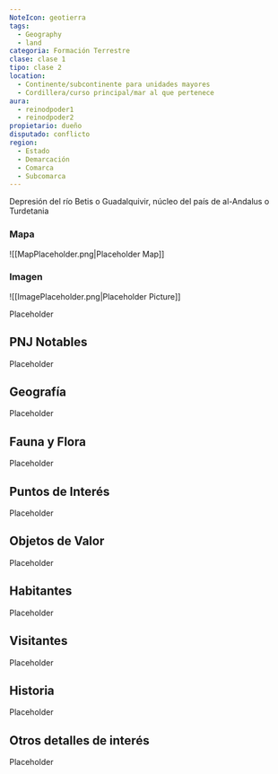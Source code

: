 ```yaml
---
NoteIcon: geotierra
tags:
  - Geography 
  - land 
categoria: Formación Terrestre
clase: clase 1
tipo: clase 2
location: 
  - Continente/subcontinente para unidades mayores
  - Cordillera/curso principal/mar al que pertenece 
aura:
  - reinodpoder1
  - reinodpoder2
propietario: dueño
disputado: conflicto
region:
  - Estado 
  - Demarcación
  - Comarca
  - Subcomarca
---
```





 <section class="wa-section main-content"><p>Depresión del río <span class="article-link article-explorer-link entity-link wa-link" data-article-privacy="public" data-article-id="aecc1888-b51c-4381-aea7-57c172e3a4d9" data-template-type="location" data-article="aecc1888-b51c-4381-aea7-57c172e3a4d9">Betis</span> o Guadalquivir, núcleo del país de al-Andalus o <span class="article-link article-explorer-link entity-link wa-link" data-article-privacy="public" data-article-id="cd182751-3522-4711-b147-db2c15db0f3b" data-template-type="location" data-article="cd182751-3522-4711-b147-db2c15db0f3b">Turdetania</span></p></section>   

### Mapa
![[MapPlaceholder.png|Placeholder Map]]

### Imagen
![[ImagePlaceholder.png|Placeholder Picture]]

Placeholder

## PNJ Notables
Placeholder

## Geografía
Placeholder

## Fauna y Flora
Placeholder

## Puntos de Interés
Placeholder

## Objetos de Valor
Placeholder

## Habitantes
Placeholder

## Visitantes
Placeholder

## Historia
Placeholder

## Otros detalles de interés
Placeholder

